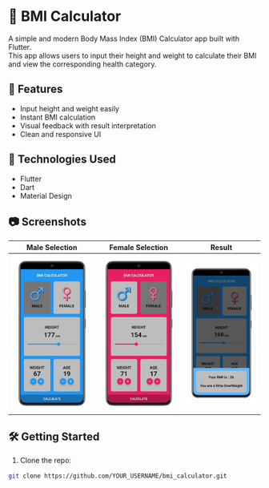 # 🧮 BMI Calculator

A simple and modern Body Mass Index (BMI) Calculator app built with Flutter.  
This app allows users to input their height and weight to calculate their BMI and view the corresponding health category.

## 📱 Features

- Input height and weight easily
- Instant BMI calculation
- Visual feedback with result interpretation
- Clean and responsive UI

## 🚀 Technologies Used

- Flutter
- Dart
- Material Design

## 📷 Screenshots
 
| Male Selection | Female Selection | Result |
|-------------|------------|----------------------|
| ![female](screenshots/male.png) | ![male](screenshots/female.png) | ![result](screenshots/result.png) |

## 🛠 Getting Started

1. Clone the repo:
```bash
git clone https://github.com/YOUR_USERNAME/bmi_calculator.git
